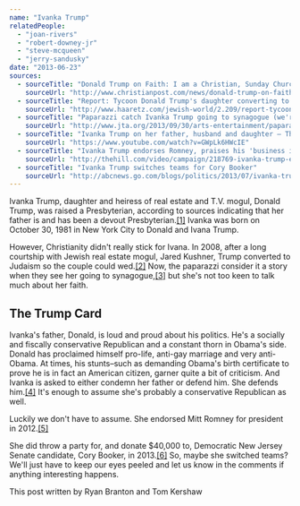 ```yaml
---
name: "Ivanka Trump"
relatedPeople:
  - "joan-rivers"
  - "robert-downey-jr"
  - "steve-mcqueen"
  - "jerry-sandusky"
date: "2013-06-23"
sources:
  - sourceTitle: "Donald Trump on Faith: I am a Christian, Sunday Church Person"
    sourceUrl: "http://www.christianpost.com/news/donald-trump-on-faith-i-am-christian-sunday-church-person-49797/"
  - sourceTitle: "Report: Tycoon Donald Trump's daughter converting to Judaism"
    sourceUrl: "http://www.haaretz.com/jewish-world/2.209/report-tycoon-donald-trump-s-daughter-converting-to-judaism-1.256326"
  - sourceTitle: "Paparazzi catch Ivanka Trump going to synagogue (we're pretty sure)"
    sourceUrl: "http://www.jta.org/2013/09/30/arts-entertainment/paparazzi-catch-ivanka-trump-going-to-synagogue-were-pretty-sure"
  - sourceTitle: "Ivanka Trump on her father, husband and daughter – The View"
    sourceUrl: "https://www.youtube.com/watch?v=GWpLk6HWcIE"
  - sourceTitle: "Ivanka Trump endorses Romney, praises his 'business intelligence.'"
    sourceUrl: "http://thehill.com/video/campaign/218769-ivanka-trump-endorses-romney-praises-his-business-intelligence"
  - sourceTitle: "Ivanka Trump switches teams for Cory Booker"
    sourceUrl: "http://abcnews.go.com/blogs/politics/2013/07/ivanka-trump-switches-teams-for-cory-booker/"
---
```


Ivanka Trump, daughter and heiress of real estate and T.V. mogul, Donald Trump, was raised a Presbyterian, according to sources indicating that her father is and has been a devout Presbyterian.<a class="source-citation" href="#http://www.christianpost.com/news/donald-trump-on-faith-i-am-christian-sunday-church-person-49797/" title="Donald Trump on Faith: I am a Christian, Sunday Church Person">[1]</a> Ivanka was born on October 30, 1981 in New York City to Donald and Ivana Trump.

However, Christianity didn't really stick for Ivana. In 2008, after a long courtship with Jewish real estate mogul, Jared Kushner, Trump converted to Judaism so the couple could wed.<a class="source-citation" href="#http://www.haaretz.com/jewish-world/2.209/report-tycoon-donald-trump-s-daughter-converting-to-judaism-1.256326" title="Report: Tycoon Donald Trump&apos;s daughter converting to Judaism">[2]</a> Now, the paparazzi consider it a story when they see her going to synagogue,<a class="source-citation" href="#http://www.jta.org/2013/09/30/arts-entertainment/paparazzi-catch-ivanka-trump-going-to-synagogue-were-pretty-sure" title="Paparazzi catch Ivanka Trump going to synagogue (we&apos;re pretty sure)">[3]</a> but she's not too keen to talk much about her faith.

## The Trump Card

Ivanka's father, Donald, is loud and proud about his politics. He's a socially and fiscally conservative Republican and a constant thorn in Obama's side. Donald has proclaimed himself pro-life, anti-gay marriage and very anti-Obama. At times, his stunts–such as demanding Obama's birth certificate to prove he is in fact an American citizen, garner quite a bit of criticism. And Ivanka is asked to either condemn her father or defend him. She defends him.<a class="source-citation" href="#https://www.youtube.com/watch?v=GWpLk6HWcIE" title="Ivanka Trump on her father, husband and daughter – The View">[4]</a> It's enough to assume she's probably a conservative Republican as well.

Luckily we don't have to assume. She endorsed Mitt Romney for president in 2012.<a class="source-citation" href="#http://thehill.com/video/campaign/218769-ivanka-trump-endorses-romney-praises-his-business-intelligence" title="Ivanka Trump endorses Romney, praises his &apos;business intelligence.&apos;">[5]</a>

She did throw a party for, and donate $40,000 to, Democratic New Jersey Senate candidate, Cory Booker, in 2013.<a class="source-citation" href="#http://abcnews.go.com/blogs/politics/2013/07/ivanka-trump-switches-teams-for-cory-booker/" title="Ivanka Trump switches teams for Cory Booker">[6]</a> So, maybe she switched teams? We'll just have to keep our eyes peeled and let us know in the comments if anything interesting happens.

This post written by Ryan Branton and Tom Kershaw
